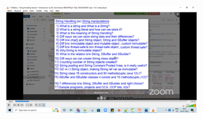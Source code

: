 
![alt text](https://github.com/Rockycta/corejava2/blob/master/youtube%20downloaded/26%20String%20Handling/1/Screenshot%20(1970).png)
